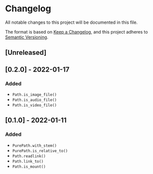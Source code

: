 # Changelog

All notable changes to this project will be documented in this file.

The format is based on [Keep a Changelog](https://keepachangelog.com/en/1.0.0/),
and this project adheres to [Semantic Versioning](https://semver.org/spec/v2.0.0.html).

## [Unreleased]

## [0.2.0] - 2022-01-17

### Added

- `Path.is_image_file()`
- `Path.is_audio_file()`
- `Path.is_video_file()`

## [0.1.0] - 2022-01-11

### Added

- `PurePath.with_stem()`
- `PurePath.is_relative_to()`
- `Path.readlink()`
- `Path.link_to()`
- `Path.is_mount()`